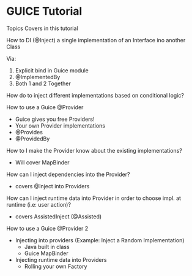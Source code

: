 # GUICE Tutorial

Topics Covers in this tutorial

How to DI (@Inject) a single implementation of an Interface ino another Class

Via:
1. Explicit bind in Guice module
2. @ImplementedBy
3. Both 1 and 2 Together 

How do to inject different implementations based on conditional logic?

How to use a Guice @Provider 

- Guice gives you free Providers!
- Your own Provider implementations
- @Provides
- @ProvidedBy


How to I make the Provider know about the existing implementations?
- Will cover MapBinder

How can I inject dependencies into the Provider?
- covers @Inject into Providers

How can I inject runtime data into Provider in order to choose impl. at runtime (i.e: user action)?
- covers AssistedInject (@Assisted)
  
How to use a Guice @Provider 2 

- Injecting into providers (Example: Inject a Random Implementation)
  - Java built in class
  - Guice MapBinder
- Injecting runtime data into Providers
  - Rolling your own Factory
